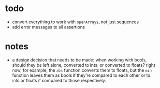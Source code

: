 # todo

- convert everything to work with `openArray`s, not just sequences
- add error messages to all assertions

# notes

- a design decision that needs to be made: when working with bools, should they be left alone, converted to ints, or converted to floats? right now, for example, the `abs` function converts them to floats, but the `min` function leaves them as bools if they're compared to each other or to ints or floats if compared to those respectively.
